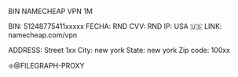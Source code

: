 BIN NAMECHEAP VPN 1M


BIN: 51248775411xxxxx
FECHA: RND
CVV: RND
IP: USA 🇺🇸
LINK: namecheap.com/vpn

ADDRESS:
Street 1xx
City: new york
State: new york
Zip code: 100xx

❇️@FILEGRAPH-PROXY
